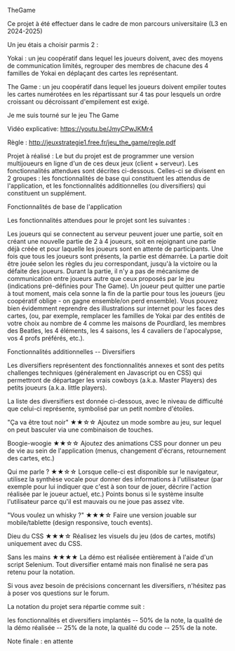 TheGame


Ce projet à été effectuer dans le cadre de mon parcours universitaire (L3 en 2024-2025)

Un jeu étais a choisir parmis 2 : 

Yokai : un jeu coopératif dans lequel les joueurs doivent, avec des moyens de communication limités, regrouper des membres de chacune des 4 familles de Yokai en déplaçant des cartes les représentant.

The Game : un jeu coopératif dans lequel les joueurs doivent empiler toutes les cartes numérotées en les répartissant sur 4 tas pour lesquels un ordre croissant ou décroissant d'empilement est exigé.

Je me suis tourné sur le jeu The Game

Vidéo explicative: https://youtu.be/JmyCPwJKMr4 

Règle : http://jeuxstrategie1.free.fr/jeu_the_game/regle.pdf

Projet à réalisé :
Le but du projet est de programmer une version multijoueurs en ligne d'un de ces deux jeux (client + serveur). Les fonctionnalités attendues sont décrites ci-dessous. Celles-ci se divisent en 2 groupes : les fonctionnalités de base qui constituent les attendus de l'application, et les fonctionnalités additionnelles (ou diversifiers) qui constituent un supplément.

Fonctionnalités de base de l'application

Les fonctionnalités attendues pour le projet sont les suivantes :

Les joueurs qui se connectent au serveur peuvent jouer une partie, soit en créant une nouvelle partie de 2 à 4 joueurs, soit en rejoignant une partie déjà créée et pour laquelle les joueurs sont en attente de participants.
Une fois que tous les joueurs sont présents, la partie est démarrée.
La partie doit être jouée selon les règles du jeu correspondant, jusqu'à la victoire ou la défaite des joueurs.
Durant la partie, il n'y a pas de mécanisme de communication entre joueurs autre que ceux proposés par le jeu (indications pré-définies pour The Game).
Un joueur peut quitter une partie à tout moment, mais cela sonne la fin de la partie pour tous les joueurs (jeu coopératif oblige - on gagne ensemble/on perd ensemble).
Vous pouvez bien évidemment reprendre des illustrations sur internet pour les faces des cartes, (ou, par exemple, remplacer les familles de Yokai par des entités de votre choix au nombre de 4 comme les maisons de Pourdlard, les membres des Beatles, les 4 éléments, les 4 saisons, les 4 cavaliers de l'apocalypse, vos 4 profs préférés, etc.).

Fonctionnalités additionnelles -- Diversifiers

Les diversifiers représentent des fonctionnalités annexes et sont des petits challenges techniques (généralement en Javascript ou en CSS) qui permettront de départager les vrais cowboys (a.k.a. Master Players) des petits joueurs (a.k.a. little players).

La liste des diversifiers est donnée ci-dessous, avec le niveau de difficulté que celui-ci représente, symbolisé par un petit nombre d'étoiles.

"Ça va être tout noir" ★★☆☆ 
Ajoutez un mode sombre au jeu, sur lequel on peut basculer via une combinaison de touches.

Boogie-woogie ★★☆☆
Ajoutez des animations CSS pour donner un peu de vie au sein de l'application (menus, changement d'écrans, retournement des cartes, etc.)

Qui me parle ? ★★☆☆ 
Lorsque celle-ci est disponible sur le navigateur, utilisez la synthèse vocale pour donner des informations à l'utilisateur (par exemple pour lui indiquer que c'est à son tour de jouer, décrire l'action réalisée par le joueur actuel, etc.)
Points bonus si le système insulte l'utilisateur parce qu'il est mauvais ou ne joue pas assez vite.

"Vous voulez un whisky ?" ★★★☆
Faire une version jouable sur mobile/tablette (design responsive, touch events).

Dieu du CSS ★★★☆
Réalisez les visuels du jeu (dos de cartes, motifs) uniquement avec du CSS.

Sans les mains ★★★★ 
La démo est réalisée entièrement à l'aide d'un script Selenium.
Tout diversifier entamé mais non finalisé ne sera pas retenu pour la notation.

Si vous avez besoin de précisions concernant les diversifiers, n'hésitez pas à poser vos questions sur le forum.

La notation du projet sera répartie comme suit :

les fonctionnalités et diversifiers implantés -- 50% de la note,
la qualité de la démo réalisée -- 25% de la note,
la qualité du code -- 25% de la note.

Note finale : en attente
